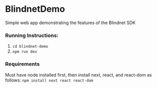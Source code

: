 # BlindnetDemo
Simple web app demonstrating the features of the Blindnet SDK

### Running Instructions:

1. `cd blindnet-demo`
2. `npm run dev`

### Requirements

Must have node installed first, then install next, react, and react-dom as follows:
`npm install next react react-dom`